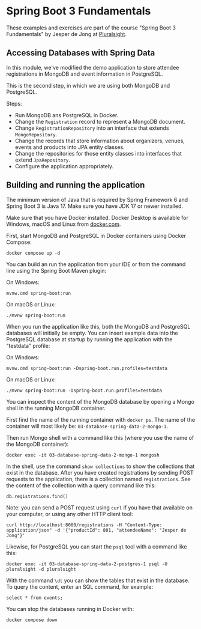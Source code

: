# Spring Boot 3 Fundamentals

These examples and exercises are part of the course "Spring Boot 3 Fundamentals" by Jesper de Jong at [Pluralsight](https://www.pluralsight.com/).

## Accessing Databases with Spring Data

In this module, we've modified the demo application to store attendee registrations in MongoDB and event information in PostgreSQL.

This is the second step, in which we are using both MongoDB and PostgreSQL.

Steps:

- Run MongoDB ans PostgreSQL in Docker.
- Change the `Registration` record to represent a MongoDB document.
- Change `RegistrationRepository` into an interface that extends `MongoRepository`.
- Change the records that store information about organizers, venues, events and products into JPA entity classes.
- Change the repositories for those entity classes into interfaces that extend `JpaRepository`.
- Configure the application appropriately.

## Building and running the application

The minimum version of Java that is required by Spring Framework 6 and Spring Boot 3 is Java 17. Make sure you have JDK 17 or newer installed.

Make sure that you have Docker installed. Docker Desktop is available for Windows, macOS and Linux from [docker.com](https://www.docker.com).

First, start MongoDB and PostgreSQL in Docker containers using Docker Compose:

    docker compose up -d

You can build an run the application from your IDE or from the command line using the Spring Boot Maven plugin:

On Windows:

    mvnw.cmd spring-boot:run

On macOS or Linux:

    ./mvnw spring-boot:run

When you run the application like this, both the MongoDB and PostgreSQL databases will initially be empty. You can insert example data into the PostgreSQL
database at startup by running the application with the "testdata" profile:

On Windows:

    mvnw.cmd spring-boot:run -Dspring-boot.run.profiles=testdata

On macOS or Linux:

    ./mvnw spring-boot:run -Dspring-boot.run.profiles=testdata

You can inspect the content of the MongoDB database by opening a Mongo shell in the running MongoDB container.

First find the name of the running container with `docker ps`. The name of the container will most likely be: `03-database-spring-data-2-mongo-1`.

Then run Mongo shell with a command like this (where you use the name of the MongoDB container):

    docker exec -it 03-database-spring-data-2-mongo-1 mongosh

In the shell, use the command `show collections` to show the collections that exist in the database. After you have created registrations by sending
POST requests to the application, there is a collection named `registrations`. See the content of the collection with a query command like this:

    db.registrations.find()

Note: you can send a POST request using `curl` if you have that available on your computer, or using any other HTTP client tool:

    curl http://localhost:8080/registrations -H "Content-Type: application/json" -d '{"productId": 801, "attendeeName": "Jesper de Jong"}'

Likewise, for PostgreSQL you can start the `psql` tool with a command like this:

    docker exec -it 03-database-spring-data-2-postgres-1 psql -U pluralsight -d pluralsight

With the command `\dt` you can show the tables that exist in the database. To query the content, enter an SQL command, for example:

    select * from events;

You can stop the databases running in Docker with:

    docker compose down
